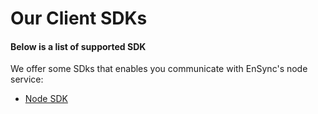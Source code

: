 # Our Client SDKs

#### Below is a list of supported SDK
We offer some SDks that enables you communicate with EnSync's node service:

- [Node SDK](Node-Sdk.md)